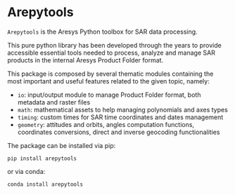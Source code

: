# Arepytools

`Arepytools` is the Aresys Python toolbox for SAR data processing.

This pure python library has been developed through the years to provide accessible essential tools needed to process,
analyze and manage SAR products in the internal Aresys Product Folder format.

This package is composed by several thematic modules containing the most important and useful features related to the
given topic, namely:

- ``io``: input/output module to manage Product Folder format, both metadata and raster files
- ``math``: mathematical assets to help managing polynomials and axes types
- ``timing``: custom times for SAR time coordinates and dates management
- ``geometry``: attitudes and orbits, angles computation functions, coordinates conversions, direct and inverse geocoding functionalities

The package can be installed via pip:

```shell
pip install arepytools
```

or via conda:

```shell
conda install arepytools
```
